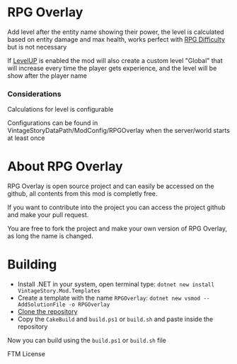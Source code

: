 # RPG Overlay
Add level after the entity name showing their power, the level is calculated based on entity damage and max health, works perfect with [RPG Difficulty](https://mods.vintagestory.at/rpgdifficulty) but is not necessary

If [LevelUP](https://mods.vintagestory.at/levelup) is enabled the mod will also create a custom level "Global" that will increase every time the player gets experience, and the level will be show after the player name

### Considerations
Calculations for level is configurable

Configurations can be found in VintageStoryDataPath/ModConfig/RPGOverlay when the server/world starts at least once

# About RPG Overlay
RPG Overlay is open source project and can easily be accessed on the github, all contents from this mod is completly free.

If you want to contribute into the project you can access the project github and make your pull request.

You are free to fork the project and make your own version of RPG Overlay, as long the name is changed.

# Building
- Install .NET in your system, open terminal type: ``dotnet new install VintageStory.Mod.Templates``
- Create a template with the name ``RPGOverlay``: ``dotnet new vsmod --AddSolutionFile -o RPGOverlay``
- [Clone the repository](https://github.com/LeandroTheDev/rpg_overlay/archive/refs/heads/main.zip)
- Copy the ``CakeBuild`` and ``build.ps1`` or ``build.sh`` and paste inside the repository

Now you can build using the ``build.ps1`` or ``build.sh`` file

FTM License
